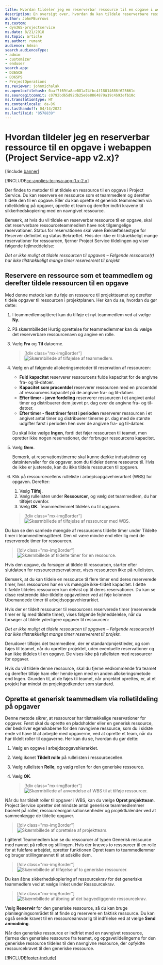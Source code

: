 ```yaml
---
title: Hvordan tildeler jeg en reserverbar ressource til en opgave i webappen?
description: En oversigt over, hvordan du kan tildele reserverbare ressourcer.
author: JohnPBurrows
ms.custom:
- dyn365-projectservice
ms.date: 8/21/2018
ms.topic: article
ms.author: rumant
audience: Admin
search.audienceType:
- admin
- customizer
- enduser
search.app:
- D365CE
- D365PS
- ProjectOperations
ms.reviewer: johnmichalak
ms.openlocfilehash: 0aaf7f69fa8ae081a74fbc4f18014686f625661c
ms.sourcegitcommit: c0792bd65d92db25e0e8864879a19c4b93efb10c
ms.translationtype: HT
ms.contentlocale: da-DK
ms.lasthandoff: 04/14/2022
ms.locfileid: "8578839"
---
```

# <a name="how-do-i-assign-a-bookable-resource-to-a-task-in-the-web-app-project-service-app-v2x"></a>Hvordan tildeler jeg en reserverbar ressource til en opgave i webappen (Project Service-app v2.x)?

[!include [banner](../includes/psa-now-project-operations.md)]

[!INCLUDE[cc-applies-to-psa-app-1.x-2.x](../includes/cc-applies-to-psa-app-1x-2x.md)]

Der findes to metoder til at tildele en ressource til en opgave i Project Service. Du kan reservere en ressource som et teammedlem og derefter tildele den til en opgave. Eller du kan oprette et generisk teammedlem via rolletildeling på opgaver, oprette et team og derefter indfri kravene til sikkerhedskopiering med en navngivet ressource.

Bemærk, at hvis du vil tildele en reserverbar ressource til en opgave, skal det reserverbare ressourceteammedlem have nok tilgængelige reservationer. Status for reservationen skal være Bekræftelsestype for Reservér definitivt og status Bekræftet. Hvis der ikke er tilstrækkeligt mange reservationer for ressourcen, fjerner Project Service tildelingen og viser følgende fejlmeddelelse:

*Det er ikke muligt at tildele ressourcen til opgaven – Følgende ressource(r) har ikke tilstrækkeligt mange timer reservereret til projekt*

## <a name="book-a-resource-as-a-team-member-and-then-assign-the-resource-to-a-task"></a>Reservere en ressource som et teammedlem og derefter tildele ressourcen til en opgave

Med denne metode kan du føje en ressource til projektteamet og derefter tildele opgaver til ressourcen i projektplanen. Her kan du se, hvordan du gør dette:
1.  I teammedlemsgitteret kan du tilføje et nyt teammedlem ved at vælge **Ny**.
2.  På skærmbilledet Hurtig oprettelse for teammedlemmer kan du vælge det reserverbare ressourcenavn og angive en rolle.
3.  Vælg **Fra** og **Til** datoerne.

    > [!div class="mx-imgBorder"] 
    > ![Skærmbillede af tilføjelse af teammedlem.](media/FAQ-Resources-to-Tasks2-1.png "Skærmbillede af tilføjelse af gruppemedlem")
 
4.  Vælg en af følgende allokeringsmetoder til reservation af ressourcen:
    - **Fuld kapacitet** reserverer ressourcens fulde kapacitet for de angivne fra- og til-datoer.
    - **Kapacitet som procentdel** reserverer ressourcen med en procentdel af ressourcens kapacitet på de angivne fra- og til-datoer.
    - **Efter timer - jævn fordeling** reserverer ressourcen i et angivet antal timer og distribuerer dem jævnt pr. dag over de angivne fra- og til-datoer.
    - **Efter timer - flest timer først i perioden** reserverer ressourcen i et angivet antal timer og distribuerer timerne pr. dag med de største udgifter først i perioden hen over de angivne fra- og til-datoer.

    Du skal ikke vælge **Ingen**, fordi det føjer ressourcen til teamet, men opretter ikke nogen reservationer, der forbruger ressourcens kapacitet.
5.  Vælg **Gem**.

    Bemærk, at reservationstimerne skal kunne dække indsatstimer og datointervaller for de opgaver, som du tildeler denne ressource til. Hvis de ikke er justerede, kan du ikke tildele ressourcen til opgaven.

6.  Klik på ressourcecellens rulleliste i arbejdsopgavehierarkiet (WBS) for opgaven. Derefter: 

    1. Vælg **Tilføj**.
    2. Vælg rullelisten under **Ressourcer**, og vælg det teammedlem, du har tilføjet ovenfor.
    3. Vælg **OK**. Teammedlemmet tildeles nu til opgaven.

    > [!div class="mx-imgBorder"] 
    > ![Skærmbillede af tilføjelse af ressourcer med WBS.](media/FAQ-Resources-to-Tasks2-2.png "Skærmbillede af tilføjelse af ressourcer med WBS")
 
Du kan se den samlede mængde af ressourcens tildelte timer under Tildelte timer i teammedlemsgitteret. Den vil være mindre end eller lig med de reserverede timer for ressourcen. 

> [!div class="mx-imgBorder"] 
> ![Skærmbillede af tildelte timer for en ressource.](media/FAQ-Resources-to-Tasks2-3.png "Skærmbillede af tildelte timer for en ressource")
 
Hvis den opgave, du forsøger at tildele til ressourcen, starter efter slutdatoen for ressourcereservationer, vises ressourcen ikke på rullelisten.

Bemærk, at du kan tildele en ressource til flere timer end deres reserverede timer, hvis ressourcen har en vis mængde ikke-tildelt kapacitet. I dette tilfælde tildeles ressourcen kun delvist op til deres reservationer. Du kan se disse resterende ikke-tildelte opgavetimer ved at føje kolonnen Ubemandede timer til arbejdsopgavehierarkiet.

Hvis der er tildelt ressourcer til ressourcens reserverede timer (reserverede timer er lig med tildelte timer), vises følgende fejlmeddelelse, når du forsøger at tildele yderligere opgaver til ressourcen:

*Det er ikke muligt at tildele ressourcen til opgaven – Følgende ressource(r) har ikke tilstrækkeligt mange timer reservereret til projekt.*

Derudover tilføjes det teammedlem, der er standardprojektleder, og som føjes til teamet, når du opretter projektet, uden eventuelle reservationer og kan ikke tildeles til en opgave. De vises ikke på rullelisten med ressourcer for opgaver.

Hvis du vil tildele denne ressource, skal du fjerne vedkommende fra teamet og derefter tilføje ham eller hende igen med en anden allokeringsmetode end Ingen. Grunden til, at de føjes til teamet, når projektet oprettes, er, at et projekt har mindst én projektgodkender som standard.

## <a name="create-a-generic-team-member-through-role-assignment-on-tasks"></a>Oprette et generisk teammedlem via rolletildeling på opgaver

Denne metode sikrer, at ressourcer har tilstrækkelige reservationer for opgaver. Først skal du oprette en pladsholder eller en generisk ressource, der beskriver egenskaberne for den navngivne ressource, som du i sidste ende vil have til at arbejde med opgaverne, ved at oprette et team, når du har tildelt roller til opgaverne. Her kan du se, hvordan du gør dette:

1. Vælg en opgave i arbejdsopgavehierarkiet.
2. Vælg ikonet **Tildelt rolle** på rullelisten i ressourcecellen.
3. Vælg rullelisten **Rolle**, og vælg rollen for den generiske ressource.
4. Vælg **OK**.

    > [!div class="mx-imgBorder"] 
    > ![Skærmbillede af anvendelse af WBS til at tilføje ressourcer.](media/FAQ-Resources-to-Tasks2-4.png "Skærmbillede af anvendelse af WBS til at tilføje ressourcer")
 
Når du har tildelt roller til opgaver i WBS, kan du vælge **Opret projektteam**. Project Service opretter det mindste antal generiske teammedlemmer baseret på roller, ressourceorganisationsenheder og projektkalender ved at sammenlægge de tildelte opgaver.

> [!div class="mx-imgBorder"] 
> ![Skærmbillede af oprettelse af projektteam.](media/FAQ-Resources-to-Tasks2-5.png "Skærmbillede af oprettelse af projektteam")
 
I gitteret Teammedlem kan se du ressourcer af typen Generisk ressource med navnet på rollen og stillingen. Hvis der kræves to ressourcer til en rolle for at fuldføre arbejdet, opretter funktionen Opret team to teammedlemmer og bruger stillingsnavnet til at adskille dem.

> [!div class="mx-imgBorder"] 
> ![Skærmbillede af tilføjelse af to generiske ressourcer.](media/FAQ-Resources-to-Tasks2-6.png "Skærmbillede af tilføjelse af to generiske ressourcer")
 
Du kan åbne sikkerhedskopiering af ressourcekrav for det generiske teammedlem ved at vælge linket under Ressourcekrav.

> [!div class="mx-imgBorder"] 
> ![Skærmbillede af åbning af det bagvedliggende ressourcekrav.](media/FAQ-Resources-to-Tasks2-7.png "Skærmbillede af åbning af det bagvedliggende ressourcekrav")

Vælg **Reservér** for den generiske ressource, så du kan bruge planlægningsområdet til at finde og reservere en faktisk ressource. Du kan også sende kravet til en ressourceansvarlig til indfrielse ved at vælge **Send anmodning**.

Når den generiske ressource er indfriet med en navngivet ressource, fjernes den generiske ressource fra teamet, og opgavetildelingerne for den generiske ressource tildeles til den navngivne ressource, der opfyldte ressourcekravet til den generiske ressource.
 



[!INCLUDE[footer-include](../includes/footer-banner.md)]
